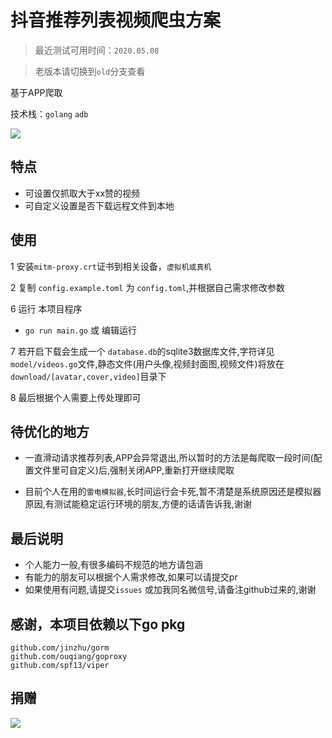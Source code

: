 # 抖音推荐列表视频爬虫方案

> 最近测试可用时间：`2020.05.08` 

> 老版本请切换到`old`分支查看

基于APP爬取

技术栈：`golang` `adb`

![](example/example.gif)

## 特点
- 可设置仅抓取大于xx赞的视频
- 可自定义设置是否下载远程文件到本地

## 使用

1 安装`mitm-proxy.crt`证书到相关设备，`虚拟机或真机`

2 复制 `config.example.toml` 为 `config.toml`,并根据自己需求修改参数

6 运行 本项目程序 
- `go run main.go` 或 编辑运行

7 若开启下载会生成一个 `database.db`的sqlite3数据库文件,字符详见`model/videos.go`文件,静态文件(用户头像,视频封面图,视频文件)将放在`download/[avatar,cover,video]`目录下

8 最后根据个人需要上传处理即可

## 待优化的地方

- 一直滑动请求推荐列表,APP会异常退出,所以暂时的方法是每爬取一段时间(配置文件里可自定义)后,强制关闭APP,重新打开继续爬取

- 目前个人在用的`雷电模拟器`,长时间运行会卡死,暂不清楚是系统原因还是模拟器原因,有测试能稳定运行环境的朋友,方便的话请告诉我,谢谢

## 最后说明

- 个人能力一般,有很多编码不规范的地方请包涵
- 有能力的朋友可以根据个人需求修改,如果可以请提交pr
- 如果使用有问题,请提交`issues` 或加我同名微信号,请备注github过来的,谢谢

## 感谢，本项目依赖以下go pkg
```
github.com/jinzhu/gorm
github.com/ouqiang/goproxy
github.com/spf13/viper
```
## 捐赠

![](example/donate.jpg)
